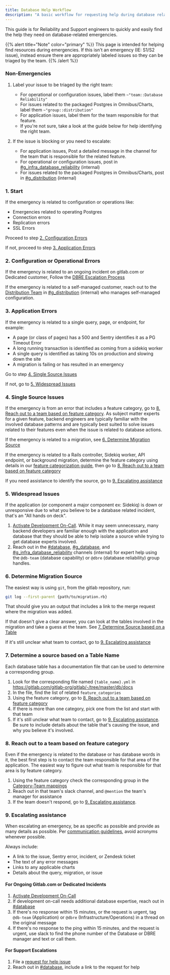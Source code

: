 ```yaml
---
title: Database Help Workflow
description: "A basic workflow for requesting help during database related incidents or emergencies"
---
```


This guide is for Reliability and Support engineers to quickly and easily find the help they need on database-related emergencies.

{{% alert title="Note" color="primary" %}}
This page is intended for helping find resources during emergencies. If this isn't an emergency (IE: S1/S2 issue), instead ensure there are appropriately labeled issues so they can be triaged by the team.
{{% /alert %}}

### Non-Emergencies

1. Label your issue to be triaged by the right team:

   - For operational or configuration issues, label them `~"team::Database Reliability"`
   - For issues related to the packaged Postgres in Omnibus/Charts, label them `~"group::distribution"`
   - For application issues, label them for the team responsible for that feature.
   - If you're not sure, take a look at the guide below for help identifying the right team.

1. If the issue is blocking or you need to escalate:

   - For application issues, Post a detailed message in the channel for the team that is responsible for the related feature.
   - For operational or configuration issues, post in [#g_infra_database_reliability](https://gitlab.enterprise.slack.com/archives/C02K0JTKAHJ) (internal)
   - For issues related to the packaged Postgres in Omnibus/Charts, post in [#g_distribution](https://gitlab.enterprise.slack.com/archives/C1FCTU4BE) (internal)

### 1. Start

If the emergency is related to configuration or operations like:

- Emergencies related to operating Postgres
- Connection errors
- Replication errors
- SSL Errors

Proceed to step [2. Configuration Errors](#2-configuration-or-operational-errors)

If not, proceed to step [3. Application Errors](#3-application-errors)

### 2. Configuration or Operational Errors

If the emergency is related to an ongoing incident on gitlab.com or Dedicated customer, Follow the [DBRE Escalation Process](/handbook/engineering/infrastructure/core-platform/data_stores/database-reliability/dbre-escalation-process/)

If the emergency is related to a self-managed customer, reach out to the [Distribution Team](../systems/distribution/) in [#g_distribution](https://gitlab.enterprise.slack.com/archives/C1FCTU4BE) (internal) who manages self-managed configuration.

### 3. Application Errors

If the emergency is related to a single query, page, or endpoint, for example:

- A page (or class of pages) has a 500 and Sentry identifies it as a PG Timeout Error
- A long running transaction is identified as coming from a sidekiq worker
- A single query is identified as taking 10s on production and slowing down the site
- A migration is failing or has resulted in an emergency

Go to step [4. Single Source Issues](#4-single-source-issues)

If not, go to [5. Widespread Issues](#5-widespread-issues)

### 4. Single Source Issues

If the emergency is from an error that includes a feature category, go to [8. Reach out to a team based on feature category](#8-reach-out-to-a-team-based-on-feature-category). As subject matter experts for a given feature, backend engineers are typically familiar with the involved database patterns and are typically best suited to solve issues related to their features even when the issue is related to database actions.

If the emergency is related to a migration, see [6. Determine Migration Source](#6-determine-migration-source)

If the emergency is related to a Rails controller, Sidekiq worker, API endpoint, or background migration, determine the feature category using details in our [feature categorization guide](https://docs.gitlab.com/ee/development/feature_categorization/), then go to [8. Reach out to a team based on feature category](#8-reach-out-to-a-team-based-on-feature-category)

If you need assistance to identify the source, go to [9. Escalating assistance](#9-escalating-assistance)

### 5. Widespread Issues

If the application (or component a major component ex: Sidekiq) is down or unresponsive due to what you believe to be a database related incident, that's an "All hands on deck".

1. [Activate Development On-Call](/handbook/engineering/on-call/#development-team-on-call-rotation). While it may seem unnecessary, many backend developers are familiar enough with the application and database that they should be able to help isolate a source while trying to get database experts involved.
1. Reach out in the [#database](https://gitlab.enterprise.slack.com/archives/C3NBYFJ6N), [#g_database](https://gitlab.enterprise.slack.com/archives/CNZ8E900G), and [#g_infra_database_reliability](https://gitlab.enterprise.slack.com/archives/C02K0JTKAHJ) channels (internal) for expert help using the `@db-team` (database capability) or `@dbre` (database reliability) group handles.

### 6. Determine Migration Source

The easiest way is using `git`, from the gitlab repository, run:

```sh
git log --first-parent {path/to/migration.rb}
```

That should give you an output that includes a link to the merge request where the migration was added.

If that doesn't give a clear answer, you can look at the tables involved in the migration and take a guess at the team. See [7. Determine Source based on a Table](#7-determine-a-source-based-on-a-table-name)

If it's still unclear what team to contact, go to [9. Escalating assistance](#9-escalating-assistance)

### 7. Determine a source based on a Table Name

Each database table has a documentation file that can be used to determine a corresponding group.

1. Look for the corresponding file named `{table_name}.yml` in https://gitlab.com/gitlab-org/gitlab/-/tree/master/db/docs
1. In the file, find the list of related `feature_categories`
1. Using the feature category, go to [8. Reach out to a team based on feature category](#8-reach-out-to-a-team-based-on-feature-category)
1. If there is more than one category, pick one from the list and start with that team
1. If it's still unclear what team to contact, go to [9. Escalating assistance](#9-escalating-assistance). Be sure to include details about the table that's causing the issue, and why you believe it's involved.

### 8. Reach out to a team based on feature category

Even if the emergency is related to the database or has database words in it, the best first step is to contact the team responsible for that area of the application. The easiest way to figure out what team is responsible for that area is by feature category.

1. Using the feature category check the corresponding group in the [Category-Team mappings](/handbook/product/categories/#categories-a-z)
1. Reach out in that team's slack channel, and `@mention` the team's manager for assistance
1. If the team doesn't respond, go to [9. Escalating assistance](#9-escalating-assistance).

### 9. Escalating assistance

When escalating an emergency, be as specific as possible and provide as many details as possible. Per [communication guidelines](/handbook/communication/#writing-style-guidelines), avoid acronyms whenever possible.

Always include:

- A link to the issue, Sentry error, incident, or Zendesk ticket
- The text of any error messages
- Links to any applicable charts
- Details about the query, migration, or issue

#### For Ongoing Gitlab.com or Dedicated Incidents

1. [Activate Development On-Call](/handbook/engineering/on-call/#development-team-on-call-rotation)
1. If development on-call needs additional database expertise, reach out in [#database](https://gitlab.enterprise.slack.com/archives/C3NBYFJ6N)
1. If there's no response within 15 minutes, or the request is urgent, tag `@db-team` (Application) or `@dbre` (Infrastructure/Operations) in a thread on the original message
1. If there's no response to the ping within 15 minutes, and the request is urgent, use slack to find the phone number of the Database or DBRE manager and text or call them.

#### For Support Escalations

1. File a [request for help issue](https://gitlab.com/gitlab-com/enablement-sub-department/section-enable-request-for-help/)
1. Reach out in [#database](https://gitlab.enterprise.slack.com/archives/C3NBYFJ6N), include a link to the request for help
